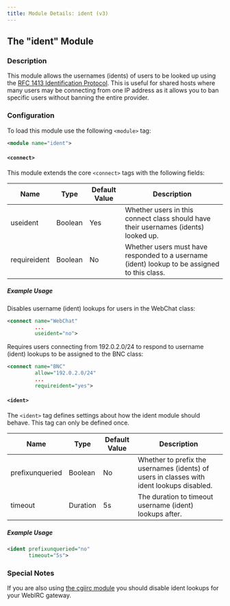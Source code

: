 ```yaml
---
title: Module Details: ident (v3)
---
```


## The "ident" Module

### Description

This module allows the usernames (idents) of users to be looked up using the [RFC 1413 Identification Protocol](https://www.ietf.org/rfc/rfc1413.txt). This is useful for shared hosts where many users may be connecting from one IP address as it allows you to ban specific users without banning the entire provider.

### Configuration

To load this module use the following `<module>` tag:

```xml
<module name="ident">
```

#### `<connect>`

This module extends the core `<connect>` tags with the following fields:

Name         | Type    | Default Value | Description
------------ | ------- | ------------- | -----------
useident     | Boolean | Yes           | Whether users in this connect class should have their usernames (idents) looked up.
requireident | Boolean | No            | Whether users must have responded to a username (ident) lookup to be assigned to this class.

##### Example Usage

Disables username (ident) lookups for users in the WebChat class:

```xml
<connect name="WebChat"
         ...
         useident="no">
```

Requires users connecting from 192.0.2.0/24 to respond to username (ident) lookups to be assigned to the BNC class:

```xml
<connect name="BNC"
         allow="192.0.2.0/24"
         ...
         requireident="yes">
```

#### `<ident>`

The `<ident>` tag defines settings about how the ident module should behave. This tag can only be defined once.

Name            | Type     | Default Value | Description
--------------- | -------- | ------------- | -----------
prefixunqueried | Boolean  | No            | Whether to prefix the usernames (idents) of users in classes with ident lookups disabled.
timeout         | Duration | 5s            | The duration to timeout username (ident) lookups after.

##### Example Usage

```xml
<ident prefixunqueried="no"
       timeout="5s">
```

### Special Notes

If you are also using [the cgiirc module](/3/modules/cgiirc) you should disable ident lookups for your WebIRC gateway.
